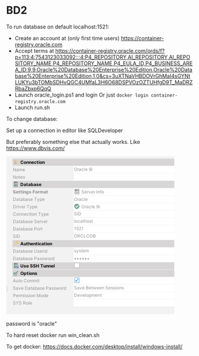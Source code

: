 # BD2

To run database on default localhost:1521:
- Create an account at (only first time users)
 https://container-registry.oracle.com
- Accept terms at https://container-registry.oracle.com/ords/f?p=113:4:7543123033092:::4:P4_REPOSITORY,AI_REPOSITORY,AI_REPOSITORY_NAME,P4_REPOSITORY_NAME,P4_EULA_ID,P4_BUSINESS_AREA_ID:9,9,Oracle%20Database%20Enterprise%20Edition,Oracle%20Database%20Enterprise%20Edition,1,0&cs=3uXTNaVHBDOVrGhMaI4sGYNtLUKYu3bTOMbSDHvQGC4UMfaL3H6O68DSPVOzOZTUHfgD9T_MaDRZRbaZbxp6QqQ
- Launch oracle_login.ps1 and login
Or just `docker login container-registry.oracle.com`
- Launch run.sh

To change database:

Set up a connection in editor like SQLDeveloper

But preferably something else that actually works. Like https://www.dbvis.com/

![Setup](/images/oracle.png)

password is "oracle"



To hard reset docker run win_clean.sh

To get docker:
https://docs.docker.com/desktop/install/windows-install/
